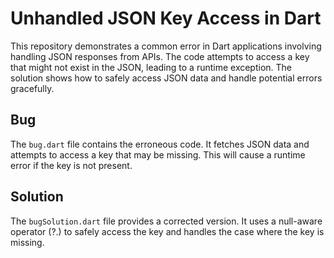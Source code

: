 # Unhandled JSON Key Access in Dart

This repository demonstrates a common error in Dart applications involving handling JSON responses from APIs. The code attempts to access a key that might not exist in the JSON, leading to a runtime exception.  The solution shows how to safely access JSON data and handle potential errors gracefully. 

## Bug

The `bug.dart` file contains the erroneous code. It fetches JSON data and attempts to access a key that may be missing. This will cause a runtime error if the key is not present.

## Solution

The `bugSolution.dart` file provides a corrected version.  It uses a null-aware operator (?.) to safely access the key and handles the case where the key is missing.